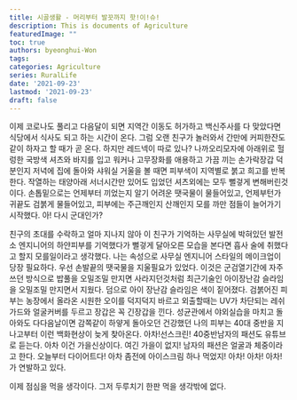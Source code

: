 ```yaml
---
title: 시골생활 - 머리부터 발끗까지 핫!이!슈!
description: This is documents of Agriculture
featuredImage: ""
toc: true
authors: byeonghui-Won
tags:
categories: Agriculture
series: RuralLife
date: '2021-09-23'
lastmod: '2021-09-23'
draft: false
---
```


이제 코로나도 풀리고 다음달이 되면 지역간 이동도 허가하고 백신주사를 다 맞았다면 식당에서 식사도 되고 하는 시간이 온다. 그럼 오랜 친구가 놀러와서 간만에 커피한잔도 같이 하자고 할 때가 곧 온다. 하지만 레드넥이 따로 있나? 나까오리모자에 아래위로 헐렁한 국방색 셔츠와 바지를 입고 워커나 고무장화를 애용하고 가끔 끼는 손가락장갑 덕분인지 저녁에 집에 돌아와 샤워실 거울을 볼 때면 피부색이 지역별로 붉고 희고를 반복한다. 
작열하는 태양아래 서너시간만 있어도 입었던 셔츠외에는 모두 뻘겋게 변해버린것이다. 손톱밑으로는 언제부터 끼었는지 알기 어려운 땟국물이 물들어있고, 언제부턴가 귀끝도 검붉게 물들어있고, 피부에는 주근깨인지 산깨인지 모를 까만 점들이 늘어가기 시작했다. 아! 다시 군대인가? 

친구의 초대를 수락하고 얼마 지나지 않아 이 친구가 기억하는 사무실에 박혀있던 발전소 엔지니어의 하얀피부를 기억했다가 뻘겋게 달아오른 모습을 본다면 흡사 술에 취했다고 할지 모를일이라고 생각했다. 나는 속성으로 사무실 엔지니어 스타일의 메이크업이 당장 필요하다. 우선 손발끝의 땟국물을 지울필요가 있었다. 이것은 군검열기간에 자주 쓰던 방식으로 밥풀을 오밀조밀 만지면 사라지던것처럼 최근기술인 아이장난감 슬라임을 오밀조밀 만지면서 지웠다. 덤으로 아이 장난감 슬라임은 색이 짙어졌다. 검붉어진 피부는 농장에서 올라온 시원한 오이를 덕지덕지 바르고 외출할때는 UV가 차단되는 레쉬가드와 얼굴커버를 두르고 장갑은 꼭 긴장갑을 낀다. 성균관에서 야외실습을 마치고 돌아와도 다다음날이면 감쪽같이 하얗게 돌아오던 건강했던 나의 피부는 40대 중반을 지나고부터 이런 백화현상이 늦게 찾아온다. 아차!선스크린! 40중반남자의 패션도 유튜브로 듣는다. 아차 이건 가을신상이다. 여긴 가을이 없지! 남자의 패션은 얼굴과 체중이라고 한다. 오늘부터 다이어트다! 아차 좀전에 아이스크림 하나 먹었지! 아차! 아차! 아차!가 연발하고 있다. 

이제 점심을 먹을 생각이다. 그저 두루치기 한판 먹을 생각밖에 없다. 
